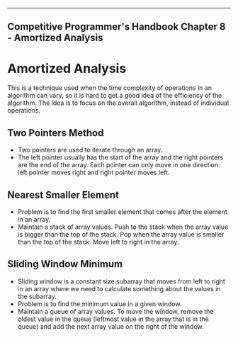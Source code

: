 ------------------
Competitive Programmer's Handbook
Chapter 8 - Amortized Analysis
------------------

# Amortized Analysis
This is a technique used when the time complexity of operations in an algorithm can vary, so it is hard to get a good idea of the efficiency of the algorithm. The idea is to focus on the overall algorithm, instead of individual operations.

## Two Pointers Method
- Two pointers are used to iterate through an array.
- The left pointer usually has the start of the array and the right pointers are the end of the array. Each pointer can only move in one direction: left pointer moves right and right pointer moves left.

## Nearest Smaller Element
- Problem is to find the first smaller element that comes after the element in an array.
- Maintain a stack of array values. Push to the stack when the array value is bigger than the top of the stack. Pop when the array value is smaller than the top of the stack. Move left to right in the array.

## Sliding Window Minimum
- Sliding window is a constant size subarray that moves from left to right in an array where we need to calculate something about the values in the subarray.
- Problem is to find the minimum value in a given window.
- Maintain a queue of array values. To move the window, remove the oldest value in the queue (leftmost value in the array that is in the queue) and add the next array value on the right of the window.